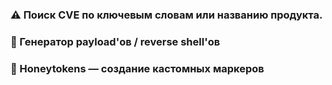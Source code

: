 ### ⚠️ Поиск CVE по ключевым словам или названию продукта.
### 🐚 Генератор payload'ов / reverse shell'ов
### 🚨 Honeytokens — создание кастомных маркеров